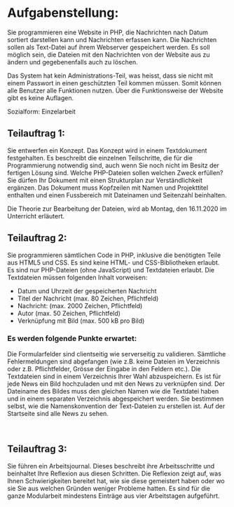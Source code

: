 # Aufgabenstellung:  

Sie programmieren eine Website in PHP, die Nachrichten nach Datum sortiert darstellen kann und Nachrichten erfassen kann. Die Nachrichten sollen als Text-Datei auf ihrem Webserver gespeichert werden. Es soll möglich sein, die Dateien mit den Nachrichten von der Website aus zu ändern und gegebenenfalls auch zu löschen.  

Das System hat kein Administrations-Teil, was heisst, dass sie nicht mit einem Passwort in einen geschützten Teil kommen müssen. Somit können alle Benutzer alle Funktionen nutzen. Über die Funktionsweise der Website gibt es keine Auflagen.   

Sozialform: Einzelarbeit 

## Teilauftrag 1:
Sie entwerfen ein Konzept. Das Konzept wird in einem Textdokument festgehalten. Es beschreibt die einzelnen Teilschritte, die für die Programmierung notwendig sind, auch wenn Sie noch nicht im Besitz der fertigen Lösung sind. Welche PHP-Dateien sollen welchen Zweck erfüllen? Sie dürfen Ihr Dokument mit einen Strukturplan zur Verständlichkeit ergänzen. Das Dokument muss Kopfzeilen mit Namen und Projekttitel enthalten und einen Fussbereich mit Dateinamen und Seitenzahl beinhalten.  

Die Theorie zur Bearbeitung der Dateien, wird ab Montag, den 16.11.2020 im Unterricht erläutert.  

## Teilauftrag 2:
Sie programmieren sämtlichen Code in PHP, inklusive die benötigten Teile aus HTML5 und CSS. Es sind keine HTML- und CSS-Bibliotheken erlaubt. Es sind nur PHP-Dateien (ohne JavaScript) und Textdateien erlaubt. Die Textdateien müssen folgenden Inhalt vorweisen:  

- Datum und Uhrzeit der gespeicherten Nachricht  
- Titel der Nachricht (max. 80 Zeichen, Pflichtfeld)  
- Nachricht: (max. 2000 Zeichen, Pflichtfeld)  
- Autor (max. 50 Zeichen, Pflichtfeld)  
- Verknüpfung mit Bild (max. 500 kB pro Bild)  

### Es werden folgende Punkte erwartet:  
Die Formularfelder sind clientseitig wie serverseitig zu validieren. Sämtliche Fehlermeldungen sind abgefangen (wie z.B. keine Dateien im Verzeichnis oder z.B. Pflichtfelder, Grösse der Eingabe in den Feldern etc.). Die Textdateien sind in einem Verzeichnis Ihrer Wahl abzuspeichern. Es ist für jede News ein Bild hochzuladen und mit den News zu verknüpfen sind. Der Dateiname des Bildes muss den gleichen Namen wie die Textdatei haben und in einem separaten Verzeichnis abgespeichert werden. Sie bestimmen selbst, wie die Namenskonvention der Text-Dateien zu erstellen ist. Auf der Startseite sind alle News zu sehen. 

  

## Teilauftrag 3:
Sie führen ein Arbeitsjournal. Dieses beschreibt ihre Arbeitsschritte und beinhaltet Ihre Reflexion aus diesen Schritten. Die Reflexion zeigt auf, was Ihnen Schwierigkeiten bereitet hat, wie sie diese gemeistert haben oder wo sie Sie aus welchen Gründen weniger Probleme hatten. Es sind für die ganze Modularbeit mindestens Einträge aus vier Arbeitstagen aufgeführt.  
